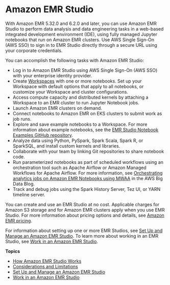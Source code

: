# Amazon EMR Studio<a name="emr-studio"></a>

With Amazon EMR 5\.32\.0 and 6\.2\.0 and later, you can use Amazon EMR Studio to perform data analysis and data engineering tasks in a web\-based integrated development environment \(IDE\), using fully managed Jupyter notebooks that run on Amazon EMR clusters\. Use AWS Single Sign\-On \(AWS SSO\) to sign in to EMR Studio directly through a secure URL using your corporate credentials\.

You can accomplish the following tasks with Amazon EMR Studio:
+ Log in to Amazon EMR Studio using AWS Single Sign\-On \(AWS SSO\) with your enterprise identity provider\.
+ Create [Workspaces](how-emr-studio-works.md#emr-studio-workspaces) with one or more notebooks\. Set up your Workspace with default options that apply to all notebooks, or customize your Workspace and cluster configurations\.
+ Access compute capacity and distributed kernels by attaching a Workspace to an EMR cluster to run Jupyter Notebook jobs\.
+ Launch Amazon EMR clusters on demand\.
+ Connect notebooks to Amazon EMR on EKS clusters to submit work as job runs\.
+ Explore and save example notebooks to a Workspace\. For more information about example notebooks, see the [EMR Studio Notebook Examples GitHub repository](https://github.com/aws-samples/emr-studio-notebook-examples)\.
+ Analyze data using Python, PySpark, Spark Scala, Spark R, or SparkSQL, and install custom kernels and libraries\.
+ Collaborate with your team by linking Git repositories to share notebook code\.
+ Run parameterized notebooks as part of scheduled workflows using an orchestration tool such as Apache Airflow or Amazon Managed Workflows for Apache Airflow\. For more information, see [ Orchestrating analytics jobs on Amazon EMR Notebooks using MWAA](http://aws.amazon.com/blogs/big-data/orchestrating-analytics-jobs-on-amazon-emr-notebooks-using-amazon-mwaa/) in the AWS Big Data Blog\.
+ Track and debug jobs using the Spark History Server, Tez UI, or YARN timeline server\. 

You can create and use an EMR Studio at no cost\. Applicable charges for Amazon S3 storage and for Amazon EMR clusters apply when you use EMR Studio\. For more information about pricing options and details, see [Amazon EMR pricing](http://aws.amazon.com/emr/pricing/)\.

For information about setting up one or more EMR Studios, see [Set Up and Manage an Amazon EMR Studio](emr-studio-set-up.md)\. To learn more about working in an EMR Studio, see [Work in an Amazon EMR Studio](work-with-an-emr-studio.md)\.

**Topics**
+ [How Amazon EMR Studio Works](how-emr-studio-works.md)
+ [Considerations and Limitations](emr-studio-considerations.md)
+ [Set Up and Manage an Amazon EMR Studio](emr-studio-set-up.md)
+ [Work in an Amazon EMR Studio](work-with-an-emr-studio.md)